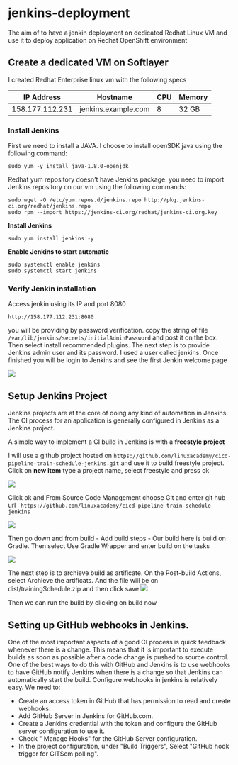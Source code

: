 # jenkins-deployment
The aim of to have a jenkin deployment on dedicated Redhat Linux VM and use it to deploy application on Redhat OpenShift environment

## Create a dedicated VM on Softlayer
I created Redhat Enterprise linux vm with the following specs

| IP Address | Hostname | CPU | Memory
| ---  | ---|---|---|
| 158.177.112.231 | jenkins.example.com | 8 | 32 GB|

### Install Jenkins
First we need to install a JAVA. I choose to install openSDK java using the following command:
```
sudo yum -y install java-1.8.0-openjdk
```
Redhat yum repository doesn't have Jenkins package. you need to import Jenkins repository on our vm using the following commands:
```
sudo wget -O /etc/yum.repos.d/jenkins.repo http://pkg.jenkins-ci.org/redhat/jenkins.repo
sudo rpm --import https://jenkins-ci.org/redhat/jenkins-ci.org.key
```
**Install Jenkins**
```
sudo yum install jenkins -y
````
**Enable Jenkins to start automatic**
```
sudo systemctl enable jenkins
sudo systemctl start jenkins
```
### Verify Jenkin installation
Access jenkin using its IP and port 8080
```
http://158.177.112.231:8080
````
you will be providing by password verification. copy the string of file ``` /var/lib/jenkins/secrets/initialAdminPassword ``` and post it on the box. Then select install recommended plugins. The next step is to provide Jenkins admin user and its password. I used a user called jenkins. Once finished you will be login to Jenkins and see the first Jenkin welcome page

![](./images/Jenkins-welcome.png)

## Setup Jenkins Project
Jenkins projects are at the core of doing any kind of automation in Jenkins. The CI process for an application is generally configured in Jenkins as a Jenkins project. 

A simple way to implement a CI build in Jenkins is with a **freestyle project**

I will use a github project hosted on ``` https://github.com/linuxacademy/cicd-pipeline-train-schedule-jenkins.git ``` and use it to build freestyle project.
Click on __new item__ type a project name, select freestyle and press ok

![](./images/new_item_Free-style.png)

Click ok and From Source Code Management choose Git and enter git hub url ```  https://github.com/linuxacademy/cicd-pipeline-train-schedule-jenkins ```  

![](./images/source-code.png)


Then go down and from build - Add build steps - Our build here is build on Gradle. Then select Use Gradle Wrapper and enter build on the tasks

![](./images/buid.png)

The next step is to archieve build as artificate. On the Post-build Actions, select Archieve the artificats. And the file will be on dist/trainingSchedule.zip and then click save
![](./images/post-build.png)

Then we can run the build by clicking on build now

## Setting up GitHub webhooks in Jenkins.

One of the most important aspects of a good CI process is quick feedback whenever there is a change. This means that it is important to execute builds as soon as possible after a code change is pushed to source control. One of the best ways to do this with GitHub and Jenkins is to use webhooks to have GitHub notify Jenkins when there is a change so that Jenkins can automatically start the build. 
Configure webhooks in jenkins is relatively easy. We need to:
* Create an access token in GitHub that has permission to read and create webhooks.
* Add GitHub Server in Jenkins for GitHub.com.
* Create a Jenkins credential with the token and configure the GitHub server configuration to use it.
* Check " Manage Hooks" for the GitHub Server configuration.
* In the project configuration, under "Build Triggers", Select "GitHub hook trigger for GITScm polling".


